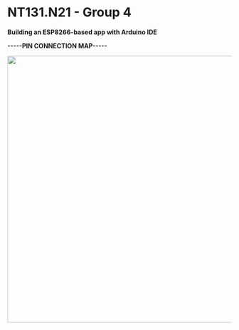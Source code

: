 # NT131.N21 - Group 4 
**Building an ESP8266-based app with Arduino IDE**

**-----PIN CONNECTION MAP-----**

<img src="https://user-images.githubusercontent.com/70215493/224841472-0db5fa64-62d5-4aa3-8efa-285f9c48e509.jpg" width="600" height="600">
